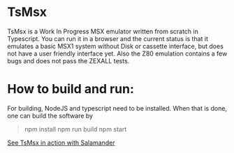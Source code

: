 # TsMsx

TsMsx is a Work In Progress MSX emulator written from scratch in Typescript. You can run it in a browser and the current status is that it emulates a basic MSX1 system without Disk or cassette interface, but does not have a user friendly interface yet. Also the Z80 emulation contains a few bugs and does not pass the ZEXALL tests.

# How to build and run:
For building, NodeJS and typescript need to be installed. When that is done, one can build the software by
> npm install
> npm run build
> npm start

[See TsMsx in action with Salamander](https://joskwanten.github.com/TsMsx/index.html)

